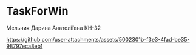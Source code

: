 # TaskForWin
Мельник Дарина Анатоліївна
КН-32

https://github.com/user-attachments/assets/5002301b-f3e3-4fad-be35-98797eca8eb1
